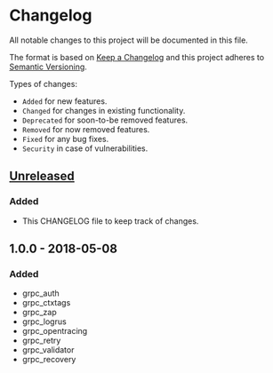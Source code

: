 # Changelog
All notable changes to this project will be documented in this file.

The format is based on [Keep a Changelog](http://keepachangelog.com/en/1.0.0/)
and this project adheres to [Semantic Versioning](http://semver.org/spec/v2.0.0.html).

Types of changes:
- `Added` for new features.
- `Changed` for changes in existing functionality.
- `Deprecated` for soon-to-be removed features.
- `Removed` for now removed features.
- `Fixed` for any bug fixes.
- `Security` in case of vulnerabilities.

## [Unreleased]
### Added
- This CHANGELOG file to keep track of changes.

## 1.0.0 - 2018-05-08
### Added
- grpc_auth 
- grpc_ctxtags
- grpc_zap
- grpc_logrus
- grpc_opentracing
- grpc_retry
- grpc_validator
- grpc_recovery

[Unreleased]: https://github.com/iegomez/go-grpc-middleware/compare/v1.0.0...HEAD 
